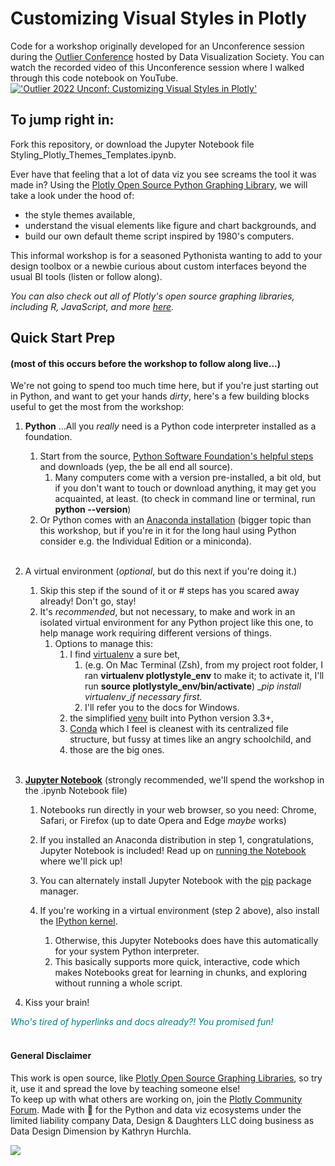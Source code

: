 # Customizing Visual Styles in Plotly

Code for a workshop originally developed for an Unconference session during the [Outlier Conference](https://outlierconf.com/) hosted by Data Visualization Society. You can watch the recorded video of this Unconference session where I walked through this code notebook on YouTube.
[!['Outlier 2022 Unconf: Customizing Visual Styles in Plotly'](https://i.ytimg.com/vi/zUeQaeWWExw/0.jpg)](https://youtu.be/zUeQaeWWExw?t=1130)

## To jump right in:
Fork this repository, or download the Jupyter Notebook file Styling_Plotly_Themes_Templates.ipynb.

Ever have that feeling that a lot of data viz you see screams the tool it was made in? Using the [Plotly Open Source Python Graphing Library](https://github.com/plotly/plotly.py), we will take a look under the hood of:

- the style themes available, 
- understand the visual elements like figure and chart backgrounds, and 
- build our own default theme script inspired by 1980's computers. 

This informal workshop is for a seasoned Pythonista wanting to add to your design toolbox or a newbie curious about custom interfaces beyond the usual BI tools (listen or follow along).

_You can also check out all of Plotly's open source graphing libraries, including R, JavaScript, and more [here](https://plotly.com/graphing-libraries/)._

## Quick Start Prep 
#### (most of this occurs before the workshop to follow along live...)
We're not going to spend too much time here, but if you're just starting out in Python, and want to get your hands _dirty_, here's a few building blocks useful to get the most from the workshop:

1. __Python__ ...All you _really_ need is a Python code interpreter installed as a foundation.
   1. Start from the source, [Python Software Foundation's helpful steps](https://wiki.python.org/moin/BeginnersGuide/Download) and downloads (yep, the be all end all source).
      1. Many computers come with a version pre-installed, a bit old, but if you don't want to touch or download anything, it may get you acquainted, at least. (to check in command line or terminal, run **python --version**)
   2. Or Python comes with an [Anaconda installation](https://docs.anaconda.com/anaconda/install/index.html) (bigger topic than this workshop, but if you're in it for the long haul using Python consider e.g. the Individual Edition or a miniconda).
<br><br>
2. A virtual environment (_optional_, but do this next if you're doing it.)
   1. Skip this step if the sound of it or # steps has you scared away already! Don't go, stay!
   2. It's _recommended_, but not necessary, to make and work in an isolated virtual environment for any Python project like this one, to help manage work requiring different versions of things. 
      1. Options to manage this: 
         1. I find [virtualenv](https://virtualenv.pypa.io/en/latest/user_guide.html#python-discovery) a sure bet, 
            1. (e.g. On Mac Terminal (Zsh), from my project root folder, I ran **virtualenv plotlystyle_env** to make it; to activate it, I'll run **source plotlystyle_env/bin/activate**) _*pip install virtualenv*__if necessary first._
            2. I'll refer you to the docs for Windows.
         2. the simplified [venv](https://docs.python.org/3/library/venv.html#module-venv) built into Python version 3.3+, 
         3. [Conda](https://docs.conda.io/projects/conda/en/latest/user-guide/tasks/manage-environments.html) which I feel is cleanest with its centralized file structure, but fussy at times like an angry schoolchild, and 
         4. those are the big ones.
<br><br>
3. [__Jupyter Notebook__](https://docs.jupyter.org/en/latest/install/notebook-classic.html) (strongly recommended, we'll spend the workshop in the .ipynb Notebook file)
   1. Notebooks run directly in your web browser, so you need: Chrome, Safari, or Firefox (up to date Opera and Edge *maybe* works)
   2. If you installed an Anaconda distribution in step 1, congratulations, Jupyter Notebook is included! Read up on [running the Notebook](https://docs.jupyter.org/en/latest/running.html#running) where we'll pick up!
   3. You can alternately install Jupyter Notebook with the [pip](https://pip.pypa.io/) package manager.

   4. If you're working in a virtual environment (step 2 above), also install the [IPython kernel](https://ipython.readthedocs.io/en/stable/install/kernel_install.html).
      1. Otherwise, this Jupyter Notebooks does have this automatically for your system Python interpreter. 
      2. This basically supports more quick, interactive, code which makes Notebooks great for learning in chunks, and exploring without running a whole script.

4. Kiss your brain!

<span style="color:Teal">_*Who's tired of hyperlinks and docs already?! You promised fun!*_</span>
<br><br>

#### General Disclaimer
This work is open source, like [Plotly Open Source Graphing Libraries](https://plotly.com/graphing-libraries/), so try it, use it and spread the love by teaching someone else!<br>
To keep up with what others are working on, join the [Plotly Community Forum](https://community.plotly.com/).
Made with 💌 for the Python and data viz ecosystems under the limited liability company Data, Design & Daughters LLC doing business as Data Design Dimension by Kathryn Hurchla.

<!-- my custom buy me and a mentee a tea button -->
<a href="https://www.buymeacoffee.com/earthtokathy"><img src="https://img.buymeacoffee.com/button-api/?text=Fuel coding styles with tea&emoji=🍵&slug=earthtokathy&button_colour=ecd0df&font_colour=062D3F&font_family=Poppins&outline_colour=000000&coffee_colour=FFDD00"></a>
